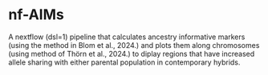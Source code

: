 # nf-AIMs

A nextflow (dsl=1) pipeline that calculates ancestry informative markers (using the method in Blom et al., 2024.) and plots them along chromosomes (using method of Thörn et al., 2024.) to diplay regions that have increased allele sharing with either parental population in contemporary hybrids. 
